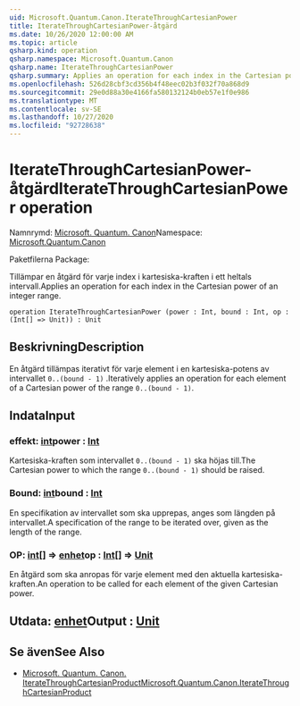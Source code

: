 ```yaml
---
uid: Microsoft.Quantum.Canon.IterateThroughCartesianPower
title: IterateThroughCartesianPower-åtgärd
ms.date: 10/26/2020 12:00:00 AM
ms.topic: article
qsharp.kind: operation
qsharp.namespace: Microsoft.Quantum.Canon
qsharp.name: IterateThroughCartesianPower
qsharp.summary: Applies an operation for each index in the Cartesian power of an integer range.
ms.openlocfilehash: 526d28cbf3cd356b4f48eec02b3f032f70a868d9
ms.sourcegitcommit: 29e0d88a30e4166fa580132124b0eb57e1f0e986
ms.translationtype: MT
ms.contentlocale: sv-SE
ms.lasthandoff: 10/27/2020
ms.locfileid: "92728638"
---
```

# <a name="iteratethroughcartesianpower-operation"></a><span data-ttu-id="1a32d-102">IterateThroughCartesianPower-åtgärd</span><span class="sxs-lookup"><span data-stu-id="1a32d-102">IterateThroughCartesianPower operation</span></span>

<span data-ttu-id="1a32d-103">Namnrymd: [Microsoft. Quantum. Canon](xref:Microsoft.Quantum.Canon)</span><span class="sxs-lookup"><span data-stu-id="1a32d-103">Namespace: [Microsoft.Quantum.Canon](xref:Microsoft.Quantum.Canon)</span></span>

<span data-ttu-id="1a32d-104">Paketfilerna [](https://nuget.org/packages/)</span><span class="sxs-lookup"><span data-stu-id="1a32d-104">Package: [](https://nuget.org/packages/)</span></span>


<span data-ttu-id="1a32d-105">Tillämpar en åtgärd för varje index i kartesiska-kraften i ett heltals intervall.</span><span class="sxs-lookup"><span data-stu-id="1a32d-105">Applies an operation for each index in the Cartesian power of an integer range.</span></span>

```qsharp
operation IterateThroughCartesianPower (power : Int, bound : Int, op : (Int[] => Unit)) : Unit
```


## <a name="description"></a><span data-ttu-id="1a32d-106">Beskrivning</span><span class="sxs-lookup"><span data-stu-id="1a32d-106">Description</span></span>

<span data-ttu-id="1a32d-107">En åtgärd tillämpas iterativt för varje element i en kartesiska-potens av intervallet `0..(bound - 1)` .</span><span class="sxs-lookup"><span data-stu-id="1a32d-107">Iteratively applies an operation for each element of a Cartesian power of the range `0..(bound - 1)`.</span></span>

## <a name="input"></a><span data-ttu-id="1a32d-108">Indata</span><span class="sxs-lookup"><span data-stu-id="1a32d-108">Input</span></span>

### <a name="power--int"></a><span data-ttu-id="1a32d-109">effekt: [int](xref:microsoft.quantum.lang-ref.int)</span><span class="sxs-lookup"><span data-stu-id="1a32d-109">power : [Int](xref:microsoft.quantum.lang-ref.int)</span></span>

<span data-ttu-id="1a32d-110">Kartesiska-kraften som intervallet `0..(bound - 1)` ska höjas till.</span><span class="sxs-lookup"><span data-stu-id="1a32d-110">The Cartesian power to which the range `0..(bound - 1)` should be raised.</span></span>


### <a name="bound--int"></a><span data-ttu-id="1a32d-111">Bound: [int](xref:microsoft.quantum.lang-ref.int)</span><span class="sxs-lookup"><span data-stu-id="1a32d-111">bound : [Int](xref:microsoft.quantum.lang-ref.int)</span></span>

<span data-ttu-id="1a32d-112">En specifikation av intervallet som ska upprepas, anges som längden på intervallet.</span><span class="sxs-lookup"><span data-stu-id="1a32d-112">A specification of the range to be iterated over, given as the length of the range.</span></span>


### <a name="op--int--unit"></a><span data-ttu-id="1a32d-113">OP: [int](xref:microsoft.quantum.lang-ref.int)[] => [enhet](xref:microsoft.quantum.lang-ref.unit)</span><span class="sxs-lookup"><span data-stu-id="1a32d-113">op : [Int](xref:microsoft.quantum.lang-ref.int)[] => [Unit](xref:microsoft.quantum.lang-ref.unit)</span></span> 

<span data-ttu-id="1a32d-114">En åtgärd som ska anropas för varje element med den aktuella kartesiska-kraften.</span><span class="sxs-lookup"><span data-stu-id="1a32d-114">An operation to be called for each element of the given Cartesian power.</span></span>



## <a name="output--unit"></a><span data-ttu-id="1a32d-115">Utdata: [enhet](xref:microsoft.quantum.lang-ref.unit)</span><span class="sxs-lookup"><span data-stu-id="1a32d-115">Output : [Unit](xref:microsoft.quantum.lang-ref.unit)</span></span>



## <a name="see-also"></a><span data-ttu-id="1a32d-116">Se även</span><span class="sxs-lookup"><span data-stu-id="1a32d-116">See Also</span></span>

- [<span data-ttu-id="1a32d-117">Microsoft. Quantum. Canon. IterateThroughCartesianProduct</span><span class="sxs-lookup"><span data-stu-id="1a32d-117">Microsoft.Quantum.Canon.IterateThroughCartesianProduct</span></span>](xref:Microsoft.Quantum.Canon.IterateThroughCartesianProduct)